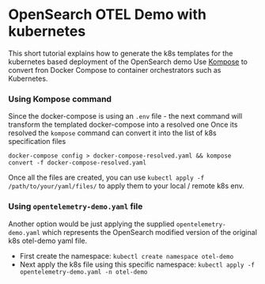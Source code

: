 # OpenSearch OTEL Demo with kubernetes
This short tutorial explains how to generate the k8s templates for the kubernetes based deployment of the OpenSearch demo
Use [Kompose](https://github.com/kubernetes/kompose) to convert fron Docker Compose to container orchestrators such as Kubernetes.

### Using Kompose command
Since the docker-compose is using an `.env` file - the next command will transform the templated docker-compose into a resolved one
Once its resolved the `kompose` command can convert it into the list of k8s specification files

`docker-compose config > docker-compose-resolved.yaml && kompose convert -f docker-compose-resolved.yaml`

Once all the files are created, you can use `kubectl apply -f /path/to/your/yaml/files/` to apply them to your local / remote k8s env. 

### Using `opentelemetry-demo.yaml` file
Another option would be just applying the supplied `opentelemetry-demo.yaml` which represents the OpenSearch modified version of the original k8s otel-demo yaml file.

- First create the namespace: `kubectl create namespace otel-demo`
- Next apply the k8s file using this specific namespace: `kubectl apply -f opentelemetry-demo.yaml -n otel-demo
  `

